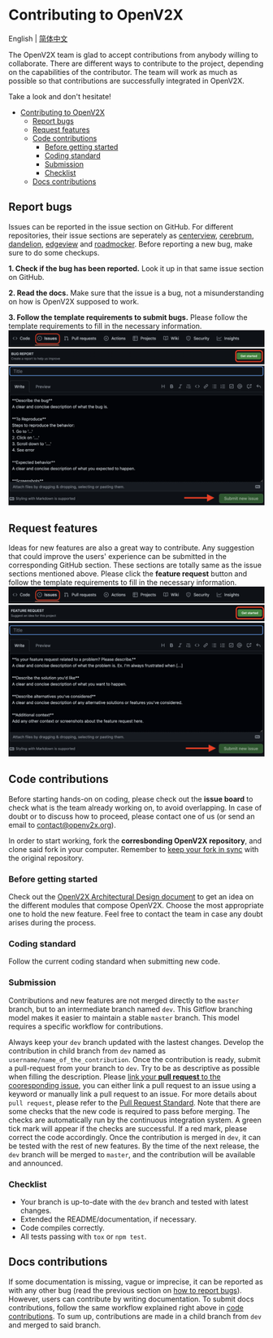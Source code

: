 # Contributing to OpenV2X

English | [简体中文](./v2x_contribution-zh_CN.md)

The OpenV2X team is glad to accept contributions from anybody willing to collaborate. There are
different ways to contribute to the project, depending on the capabilities of the contributor. The
team will work as much as possible so that contributions are successfully integrated in OpenV2X.

Take a look and don't hesitate!

- [Contributing to OpenV2X](#contributing-to-openv2x)
  - [Report bugs](#report-bugs)
  - [Request features](#request-features)
  - [Code contributions](#code-contributions)
    - [Before getting started](#before-getting-started)
    - [Coding standard](#coding-standard)
    - [Submission](#submission)
    - [Checklist](#checklist)
  - [Docs contributions](#docs-contributions)

## Report bugs

Issues can be reported in the issue section on GitHub. For different repositories, their issue
sections are seperately as [centerview](https://github.com/open-v2x/centerview/issues),
[cerebrum](https://github.com/open-v2x/cerebrum/issues),
[dandelion](https://github.com/open-v2x/dandelion/issues),
[edgeview](https://github.com/open-v2x/edgeview/issues) and
[roadmocker](https://github.com/open-v2x/roadmocker/issues). Before reporting a new bug, make sure
to do some checkups.

**1. Check if the bug has been reported.** Look it up in that same issue section on GitHub.

**2. Read the docs.** Make sure that the issue is a bug, not a misunderstanding on how is OpenV2X
supposed to work.

**3. Follow the template requirements to submit bugs.** Please follow the template requirements to
fill in the necessary information. ![](images/issues_button.png) ![](images/bug_report_button.png)
![](images/bug_report_template.png)

## Request features

Ideas for new features are also a great way to contribute. Any suggestion that could improve the
users' experience can be submitted in the corresponding GitHub section. These sections are totally
same as the issue sections mentioned above. Please click the **feature request** button and follow
the template requirements to fill in the necessary information. ![](images/issues_button.png)
![](images/feature_request_button.png) ![](images/feature_request_template.png)

## Code contributions

Before starting hands-on on coding, please check out the **issue board** to check what is the team
already working on, to avoid overlapping. In case of doubt or to discuss how to proceed, please
contact one of us (or send an email to contact@openv2x.org).

In order to start working, fork the **corresbonding OpenV2X repository**, and clone said fork in
your computer. Remember to
[keep your fork in sync](https://docs.github.com/en/enterprise/2.13/user/articles/syncing-a-fork)
with the original repository.

### Before getting started

Check out the [OpenV2X Architectural Design document](v2x-1.0.126-architectural-design.md) to get an
idea on the different modules that compose OpenV2X. Choose the most appropriate one to hold the new
feature. Feel free to contact the team in case any doubt arises during the process.

### Coding standard

Follow the current coding standard when submitting new code.

### Submission

Contributions and new features are not merged directly to the `master` branch, but to an
intermediate branch named `dev`. This Gitflow branching model makes it easier to maintain a stable
`master` branch. This model requires a specific workflow for contributions.

Always keep your `dev` branch updated with the lastest changes. Develop the contribution in child
branch from `dev` named as `username/name_of_the_contribution`. Once the contribution is ready,
submit a pull-request from your branch to `dev`. Try to be as descriptive as possible when filling
the description. Please
[link your **pull request** to the cooresponding
issue](https://docs.github.com/en/issues/tracking-your-work-with-issues/linking-a-pull-request-to-an-issue),
you can either link a pull request to an issue using a keyword or manually link a pull request to an
issue. For more details about `pull request`, please refer to the [Pull Request Standard](). Note
that there are some checks that the new code is required to pass before merging. The checks are
automatically run by the continuous integration system. A green tick mark will appear if the checks
are successful. If a red mark, please correct the code accordingly. Once the contribution is merged
in `dev`, it can be tested with the rest of new features. By the time of the next release, the `dev`
branch will be merged to `master`, and the contribution will be available and announced.

### Checklist

- Your branch is up-to-date with the `dev` branch and tested with latest changes.
- Extended the README/documentation, if necessary.
- Code compiles correctly.
- All tests passing with `tox` or `npm test`.

## Docs contributions

If some documentation is missing, vague or imprecise, it can be reported as with any other bug (read
the previous section on [how to report bugs](#report-bugs)). However, users can contribute by
writing documentation. To submit docs contributions, follow the same workflow explained right above
in [code contributions](#code-contributions). To sum up, contributions are made in a child branch
from `dev` and merged to said branch.
